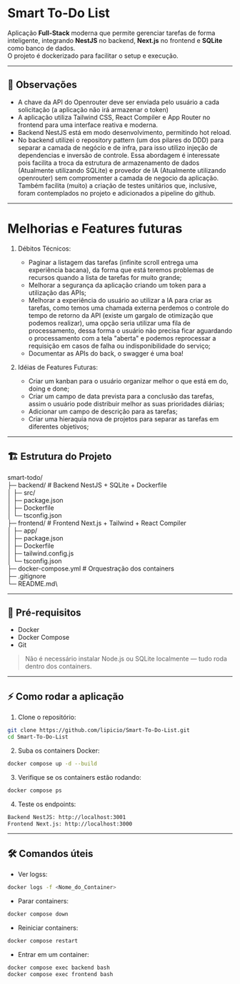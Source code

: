 # Smart To-Do List

Aplicação **Full-Stack** moderna que permite gerenciar tarefas de forma inteligente, integrando **NestJS** no backend, **Next.js** no frontend e **SQLite** como banco de dados.  
O projeto é dockerizado para facilitar o setup e execução.

---

## 📝 Observações

* A chave da API do Openrouter deve ser enviada pelo usuário a cada solicitação (a aplicação não irá armazenar o token)
* A aplicação utiliza Tailwind CSS, React Compiler e App Router no frontend para uma interface reativa e moderna.
* Backend NestJS está em modo desenvolvimento, permitindo hot reload.
* No backend utilizei o repository pattern (um dos pilares do DDD) para separar a camada de negócio e de infra, para isso utilizo injeção de dependencias e inversão de controle. Essa abordagem é interessate pois facilita a troca da estrutura de armazenamento de dados (Atualmente utilizando SQLite) e provedor de IA (Atualmente utilizando openrouter) sem compromenter a camada de negocio da aplicação. Também facilita (muito) a criação de testes unitários que, inclusive, foram contemplados no projeto e adicionados a pipeline do github.

---

# Melhorias e Features futuras

1. Débitos Técnicos:
   * Paginar a listagem das tarefas (infinite scroll entrega uma experiência bacana), da forma que está teremos problemas de recursos quando a lista de tarefas for muito grande;
   * Melhorar a segurança da aplicação criando um token para a utilização das APIs;
   * Melhorar a experiência do usuário ao utilizar a IA para criar as tarefas, como temos uma chamada externa perdemos o controle do tempo de retorno da API (existe um gargalo de otimização que podemos realizar), uma opção seria utilizar uma fila de processamento, dessa forma o usuário não precisa ficar aguardando o processamento com a tela "aberta" e podemos reprocessar a requisição em casos de falha ou indisponibilidade do serviço;
   * Documentar as APIs do back, o swagger é uma boa!
   
2. Idéias de Features Futuras:
   * Criar um kanban para o usuário organizar melhor o que está em do, doing e done;
   * Criar um campo de data prevista para a conclusão das tarefas, assim o usuário pode distribuir melhor as suas prioridades diárias;
   * Adicionar um campo de descrição para as tarefas;
   * Criar uma hieraquia nova de projetos para separar as tarefas em diferentes objetivos;

---

## 🏗 Estrutura do Projeto

smart-todo/\
├─ backend/ # Backend NestJS + SQLite + Dockerfile\
│ ├─ src/\
│ ├─ package.json\
│ ├─ Dockerfile\
│ └─ tsconfig.json\
├─ frontend/ # Frontend Next.js + Tailwind + React Compiler\
│ ├─ app/\
│ ├─ package.json\
│ ├─ Dockerfile\
│ ├─ tailwind.config.js\
│ └─ tsconfig.json\
├─ docker-compose.yml # Orquestração dos containers\
├─ .gitignore\
└─ README.md\


---

## 🚀 Pré-requisitos

- Docker  
- Docker Compose  
- Git  

> Não é necessário instalar Node.js ou SQLite localmente — tudo roda dentro dos containers.

---

## ⚡ Como rodar a aplicação

1. Clone o repositório:

```bash
git clone https://github.com/lipicio/Smart-To-Do-List.git
cd Smart-To-Do-List
```

2. Suba os containers Docker:

```bash
docker compose up -d --build
```

3. Verifique se os containers estão rodando:

```bash
docker compose ps
```

4. Teste os endpoints:

```bash
Backend NestJS: http://localhost:3001
Frontend Next.js: http://localhost:3000
```

---

## 🛠 Comandos úteis

- Ver logss:

```bash
docker logs -f <Nome_do_Container>
```

- Parar containers:

```bash
docker compose down
```

- Reiniciar containers:

```bash
docker compose restart
```

- Entrar em um container:

```bash
docker compose exec backend bash
docker compose exec frontend bash
```
